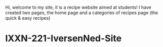 Hi, welcome to my site, it is a recipe website aimed at students!
I have created two pages, the home page and a categories of recipes page (the quick & easy recipes)

# IXXN-221-IversenNed-Site
